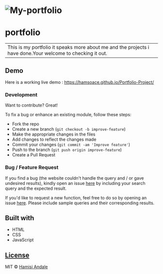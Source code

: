# ![My-portfolio](https://hamsoace.github.io/Portfolio-Project/)
# portfolio
<table>
<tr>
<td>
  This is my portfolio it speaks more about me and the projects i have done.Your welcome to checking it out.
</td>
</tr>
</table>


## Demo
Here is a working live demo :  https://hamsoace.github.io/Portfolio-Project/

### Development
Want to contribute? Great!

To fix a bug or enhance an existing module, follow these steps:

- Fork the repo
- Create a new branch (`git checkout -b improve-feature`)
- Make the appropriate changes in the files
- Add changes to reflect the changes made
- Commit your changes (`git commit -am 'Improve feature'`)
- Push to the branch (`git push origin improve-feature`)
- Create a Pull Request 

### Bug / Feature Request

If you find a bug (the website couldn't handle the query and / or gave undesired results), kindly open an issue [here](https://hamsoace.github.io/Portfolio-Project/) by including your search query and the expected result.

If you'd like to request a new function, feel free to do so by opening an issue [here](https://hamsoace.github.io/Portfolio-Project/). Please include sample queries and their corresponding results.


## Built with 

- HTML
- CSS
- JavaScript

## [License](https://hamsoace.github.io/Portfolio-Project/blob/master/LICENSE.md)

MIT © [Hamisi Andale](https://hamsoace.github.io/Portfolio-Project/)

